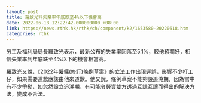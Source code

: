 ```yaml
---
layout: post
title: 羅致光料失業率年底跌至4%以下機會高
date: 2022-06-18 12:22:42.000000000 +08:00
link: https://news.rthk.hk/rthk/ch/component/k2/1653580-20220618.htm
categories: rthk
---
```


勞工及福利局局長羅致光表示，最新公布的失業率回落至5.1%，較他預期好，相信失業率到年底跌至4%以下的機會相當高。

羅致光又說，《2022年僱傭(修訂)條例草案》的立法工作出現遲誤，影響不少打工仔，如果需要道歉應該由他來道歉。他又說，條例草案不能夠設追溯期，因為當中有不少爭拗，如忽然設立追溯期，有可能令勞資雙方透過互諒互讓而得出的解決方法，變成不合法。
